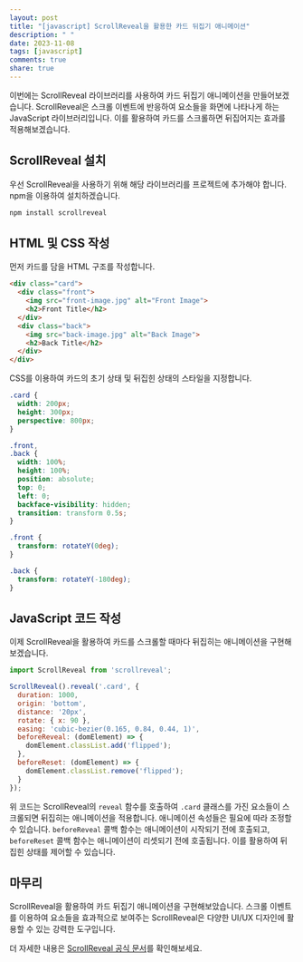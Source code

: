 ```yaml
---
layout: post
title: "[javascript] ScrollReveal을 활용한 카드 뒤집기 애니메이션"
description: " "
date: 2023-11-08
tags: [javascript]
comments: true
share: true
---
```


이번에는 ScrollReveal 라이브러리를 사용하여 카드 뒤집기 애니메이션을 만들어보겠습니다. ScrollReveal은 스크롤 이벤트에 반응하여 요소들을 화면에 나타나게 하는 JavaScript 라이브러리입니다. 이를 활용하여 카드를 스크롤하면 뒤집어지는 효과를 적용해보겠습니다.

## ScrollReveal 설치

우선 ScrollReveal을 사용하기 위해 해당 라이브러리를 프로젝트에 추가해야 합니다. npm을 이용하여 설치하겠습니다.

```bash
npm install scrollreveal
```

## HTML 및 CSS 작성

먼저 카드를 담을 HTML 구조를 작성합니다.

```html
<div class="card">
  <div class="front">
    <img src="front-image.jpg" alt="Front Image">
    <h2>Front Title</h2>
  </div>
  <div class="back">
    <img src="back-image.jpg" alt="Back Image">
    <h2>Back Title</h2>
  </div>
</div>
```

CSS를 이용하여 카드의 초기 상태 및 뒤집힌 상태의 스타일을 지정합니다.

```css
.card {
  width: 200px;
  height: 300px;
  perspective: 800px;
}

.front,
.back {
  width: 100%;
  height: 100%;
  position: absolute;
  top: 0;
  left: 0;
  backface-visibility: hidden;
  transition: transform 0.5s;
}

.front {
  transform: rotateY(0deg);
}

.back {
  transform: rotateY(-180deg);
}
```

## JavaScript 코드 작성

이제 ScrollReveal을 활용하여 카드를 스크롤할 때마다 뒤집히는 애니메이션을 구현해보겠습니다.

```javascript
import ScrollReveal from 'scrollreveal';

ScrollReveal().reveal('.card', {
  duration: 1000,
  origin: 'bottom',
  distance: '20px',
  rotate: { x: 90 },
  easing: 'cubic-bezier(0.165, 0.84, 0.44, 1)',
  beforeReveal: (domElement) => {
    domElement.classList.add('flipped');
  },
  beforeReset: (domElement) => {
    domElement.classList.remove('flipped');
  }
});
```

위 코드는 ScrollReveal의 `reveal` 함수를 호출하여 `.card` 클래스를 가진 요소들이 스크롤되면 뒤집히는 애니메이션을 적용합니다. 애니메이션 속성들은 필요에 따라 조정할 수 있습니다. `beforeReveal` 콜백 함수는 애니메이션이 시작되기 전에 호출되고, `beforeReset` 콜백 함수는 애니메이션이 리셋되기 전에 호출됩니다. 이를 활용하여 뒤집힌 상태를 제어할 수 있습니다.

## 마무리

ScrollReveal을 활용하여 카드 뒤집기 애니메이션을 구현해보았습니다. 스크롤 이벤트를 이용하여 요소들을 효과적으로 보여주는 ScrollReveal은 다양한 UI/UX 디자인에 활용할 수 있는 강력한 도구입니다.

더 자세한 내용은 [ScrollReveal 공식 문서](https://scrollrevealjs.org/)를 확인해보세요.